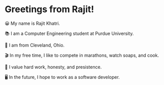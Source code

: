 # 	Greetings from Rajit!

:grinning: My name is Rajit Khatri.

:books: I am a Computer Engineering student at Purdue University.

:round_pushpin: I am from Cleveland, Ohio.

:clapper: In my free time, I like to compete in marathons, watch soaps, and cook. 

:muscle: I value hard work, honesty, and presistence.

:desktop_computer: In the future, I hope to work as a software developer.
